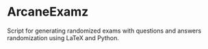 # ArcaneExamz
Script for generating randomized exams with questions and answers randomization using LaTeX and Python. 
